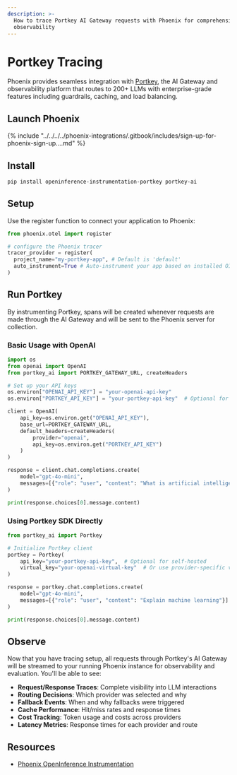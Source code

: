 ```yaml
---
description: >-
  How to trace Portkey AI Gateway requests with Phoenix for comprehensive LLM
  observability
---
```


# Portkey Tracing

Phoenix provides seamless integration with [Portkey](https://portkey.ai/), the AI Gateway and observability platform that routes to 200+ LLMs with enterprise-grade features including guardrails, caching, and load balancing.

## Launch Phoenix

{% include "../../../../phoenix-integrations/.gitbook/includes/sign-up-for-phoenix-sign-up....md" %}

## Install

```bash
pip install openinference-instrumentation-portkey portkey-ai
```

## Setup

Use the register function to connect your application to Phoenix:

```python
from phoenix.otel import register

# configure the Phoenix tracer
tracer_provider = register(
  project_name="my-portkey-app", # Default is 'default'
  auto_instrument=True # Auto-instrument your app based on installed OI dependencies
)
```

## Run Portkey

By instrumenting Portkey, spans will be created whenever requests are made through the AI Gateway and will be sent to the Phoenix server for collection.

### Basic Usage with OpenAI

```python
import os
from openai import OpenAI
from portkey_ai import PORTKEY_GATEWAY_URL, createHeaders

# Set up your API keys
os.environ["OPENAI_API_KEY"] = "your-openai-api-key"
os.environ["PORTKEY_API_KEY"] = "your-portkey-api-key"  # Optional for self-hosted

client = OpenAI(
    api_key=os.environ.get("OPENAI_API_KEY"),
    base_url=PORTKEY_GATEWAY_URL,
    default_headers=createHeaders(
        provider="openai",
        api_key=os.environ.get("PORTKEY_API_KEY")
    )
)

response = client.chat.completions.create(
    model="gpt-4o-mini",
    messages=[{"role": "user", "content": "What is artificial intelligence?"}]
)

print(response.choices[0].message.content)
```

### Using Portkey SDK Directly

```python
from portkey_ai import Portkey

# Initialize Portkey client
portkey = Portkey(
    api_key="your-portkey-api-key",  # Optional for self-hosted
    virtual_key="your-openai-virtual-key"  # Or use provider-specific virtual keys
)

response = portkey.chat.completions.create(
    model="gpt-4o-mini",
    messages=[{"role": "user", "content": "Explain machine learning"}]
)

print(response.choices[0].message.content)
```

## Observe

Now that you have tracing setup, all requests through Portkey's AI Gateway will be streamed to your running Phoenix instance for observability and evaluation. You'll be able to see:

* **Request/Response Traces**: Complete visibility into LLM interactions
* **Routing Decisions**: Which provider was selected and why
* **Fallback Events**: When and why fallbacks were triggered
* **Cache Performance**: Hit/miss rates and response times
* **Cost Tracking**: Token usage and costs across providers
* **Latency Metrics**: Response times for each provider and route

## Resources

* [Phoenix OpenInference Instrumentation](https://github.com/Arize-ai/openinference/tree/main/python/instrumentation/openinference-instrumentation-portkey)
